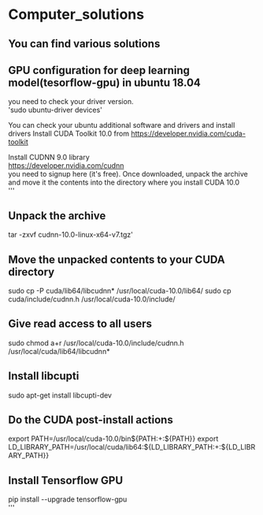 # Computer_solutions  
## You can find various solutions 
##  GPU configuration for deep learning model(tesorflow-gpu) in ubuntu 18.04     
you need to check your driver version.   
'sudo ubuntu-driver devices'

 You can check your ubuntu additional software and drivers and install drivers 
 Install CUDA Toolkit 10.0 from https://developer.nvidia.com/cuda-toolkit
 
 Install CUDNN 9.0 library   
 https://developer.nvidia.com/cudnn   
 you need to signup here (it's free). Once downloaded, unpack the archive and move it the contents into the directory where you install CUDA 10.0   
'''
## Unpack the archive
tar -zxvf cudnn-10.0-linux-x64-v7.tgz'

## Move the unpacked contents to your CUDA directory
sudo cp -P cuda/lib64/libcudnn* /usr/local/cuda-10.0/lib64/
sudo cp  cuda/include/cudnn.h /usr/local/cuda-10.0/include/
## Give read access to all users
sudo chmod a+r /usr/local/cuda-10.0/include/cudnn.h /usr/local/cuda/lib64/libcudnn*  
## Install libcupti  
sudo apt-get install libcupti-dev
## Do the CUDA post-install actions
export PATH=/usr/local/cuda-10.0/bin${PATH:+:${PATH}}
export LD_LIBRARY_PATH=/usr/local/cuda/lib64:${LD_LIBRARY_PATH:+:${LD_LIBRARY_PATH}}  
## Install Tensorflow GPU  
pip install --upgrade tensorflow-gpu  
'''

